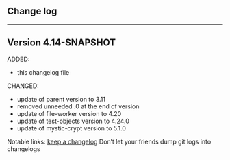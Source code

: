 ## Change log
----------------------

Version 4.14-SNAPSHOT
-------------

ADDED:
 
- this changelog file

CHANGED:

- update of parent version to 3.11
- removed unneeded .0 at the end of version
- update of file-worker version to 4.20
- update of test-objects version to 4.24.0
- update of mystic-crypt version to 5.1.0

Notable links:
[keep a changelog](http://keepachangelog.com/en/1.0.0/) Don’t let your friends dump git logs into changelogs
